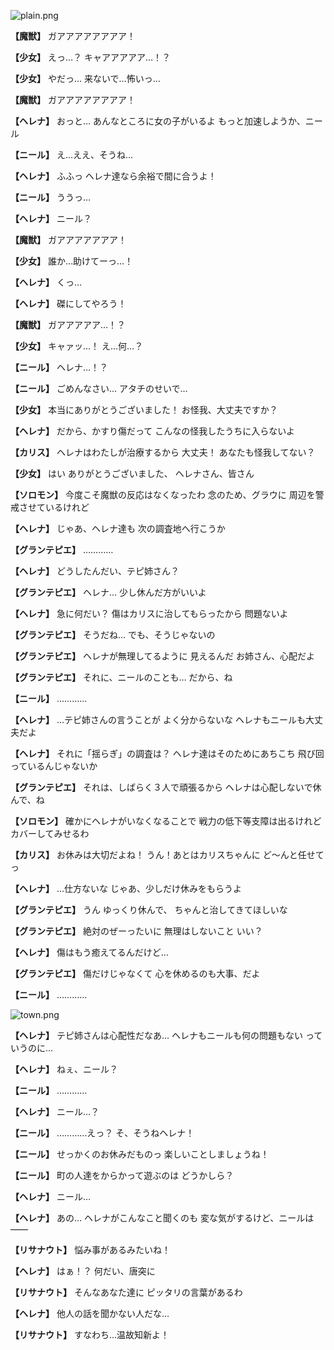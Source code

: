 
![plain.png](../images/backgrounds/plain.png)

**【魔獣】**
ガアアアアアアアア！

**【少女】**
えっ…？
キャアアアアア…！？

**【少女】**
やだっ…
来ないで…怖いっ…

**【魔獣】**
ガアアアアアアアア！

**【ヘレナ】**
おっと…
あんなところに女の子がいるよ
もっと加速しようか、ニール

**【ニール】**
え…ええ、そうね…

**【ヘレナ】**
ふふっ
ヘレナ達なら余裕で間に合うよ！

**【ニール】**
ううっ…

**【ヘレナ】**
ニール？

**【魔獣】**
ガアアアアアアア！

**【少女】**
誰か…助けてーっ…！

**【ヘレナ】**
くっ…

**【ヘレナ】**
磔にしてやろう！

**【魔獣】**
ガアアアアア…！？

**【少女】**
キャァッ…！
え…何…？

**【ニール】**
ヘレナ…！？

**【ニール】**
ごめんなさい…
アタチのせいで…

**【少女】**
本当にありがとうございました！
お怪我、大丈夫ですか？

**【ヘレナ】**
だから、かすり傷だって
こんなの怪我したうちに入らないよ

**【カリス】**
ヘレナはわたしが治療するから
大丈夫！
あなたも怪我してない？

**【少女】**
はい
ありがとうございました、
ヘレナさん、皆さん

**【ソロモン】**
今度こそ魔獣の反応はなくなったわ
念のため、グラウに
周辺を警戒させているけれど

**【ヘレナ】**
じゃあ、ヘレナ達も
次の調査地へ行こうか

**【グランテピエ】**
…………

**【ヘレナ】**
どうしたんだい、テピ姉さん？

**【グランテピエ】**
ヘレナ…
少し休んだ方がいいよ

**【ヘレナ】**
急に何だい？
傷はカリスに治してもらったから
問題ないよ

**【グランテピエ】**
そうだね…
でも、そうじゃないの

**【グランテピエ】**
ヘレナが無理してるように
見えるんだ
お姉さん、心配だよ

**【グランテピエ】**
それに、ニールのことも…
だから、ね

**【ニール】**
…………

**【ヘレナ】**
…テピ姉さんの言うことが
よく分からないな
ヘレナもニールも大丈夫だよ

**【ヘレナ】**
それに「揺らぎ」の調査は？
ヘレナ達はそのためにあちこち
飛び回っているんじゃないか

**【グランテピエ】**
それは、しばらく３人で頑張るから
ヘレナは心配しないで休んで、ね

**【ソロモン】**
確かにヘレナがいなくなることで
戦力の低下等支障は出るけれど
カバーしてみせるわ

**【カリス】**
お休みは大切だよね！
うん！あとはカリスちゃんに
ど～んと任せてっ

**【ヘレナ】**
…仕方ないな
じゃあ、少しだけ休みをもらうよ

**【グランテピエ】**
うん
ゆっくり休んで、
ちゃんと治してきてほしいな

**【グランテピエ】**
絶対のぜーったいに
無理はしないこと
いい？

**【ヘレナ】**
傷はもう癒えてるんだけど…

**【グランテピエ】**
傷だけじゃなくて
心を休めるのも大事、だよ

**【ニール】**
…………

![town.png](../images/backgrounds/town.png)

**【ヘレナ】**
テピ姉さんは心配性だなあ…
ヘレナもニールも何の問題もない
っていうのに…

**【ヘレナ】**
ねぇ、ニール？

**【ニール】**
…………

**【ヘレナ】**
ニール…？

**【ニール】**
…………えっ？
そ、そうねヘレナ！

**【ニール】**
せっかくのお休みだものっ
楽しいことしましょうね！

**【ニール】**
町の人達をからかって遊ぶのは
どうかしら？

**【ヘレナ】**
ニール…

**【ヘレナ】**
あの…
ヘレナがこんなこと聞くのも
変な気がするけど、ニールは――

**【リサナウト】**
悩み事があるみたいね！

**【ヘレナ】**
はぁ！？
何だい、唐突に

**【リサナウト】**
そんなあなた達に
ピッタリの言葉があるわ

**【ヘレナ】**
他人の話を聞かない人だな…

**【リサナウト】**
すなわち…温故知新よ！
